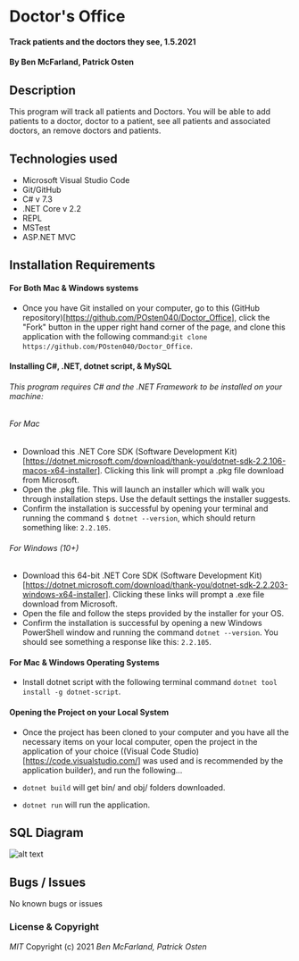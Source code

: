 # Doctor's Office

#### Track patients and the doctors they see, 1.5.2021

#### By Ben McFarland, Patrick Osten

## Description

This program will track all patients and Doctors. You will be able to add patients to a doctor, doctor to a patient, see all patients and associated doctors, an remove doctors and patients.

## Technologies used

* Microsoft Visual Studio Code
* Git/GitHub
* C# v 7.3
* .NET Core v 2.2
* REPL
* MSTest
* ASP.NET MVC

## Installation Requirements

#### For Both Mac & Windows systems

- Once you have Git installed on your computer, go to this (GitHub repository)[https://github.com/POsten040/Doctor_Office], click the "Fork" button in the upper right hand corner of the page, and clone this application with the following command:`git clone https://github.com/POsten040/Doctor_Office`.


#### Installing C#, .NET, dotnet script, & MySQL

###### This program requires C# and the .NET Framework to be installed on your machine:

###### For Mac
 * Download this .NET Core SDK (Software Development Kit)[https://dotnet.microsoft.com/download/thank-you/dotnet-sdk-2.2.106-macos-x64-installer]. Clicking this link will prompt a .pkg file download from Microsoft.
* Open the .pkg file. This will launch an installer which will walk you through installation steps. Use the default settings the installer suggests.
* Confirm the installation is successful by opening your terminal and running the command `$ dotnet --version`, which should return something like: `2.2.105`. 

###### For Windows (10+)
* Download this 64-bit .NET Core SDK (Software Development Kit)[https://dotnet.microsoft.com/download/thank-you/dotnet-sdk-2.2.203-windows-x64-installer]. Clicking these links will prompt a .exe file download from Microsoft.
* Open the file and follow the steps provided by the installer for your OS.
* Confirm the installation is successful by opening a new Windows PowerShell window and running the command `dotnet --version`. You should see something a response like this: `2.2.105`.

#### For Mac & Windows Operating Systems
* Install dotnet script with the following terminal command `dotnet tool install -g dotnet-script`.

#### Opening the Project on your Local System
* Once the project has been cloned to your computer and you have all the necessary items on your local computer, open the project in the application of your choice ((Visual Code Studio)[https://code.visualstudio.com/] was used and is recommended by the application builder), and run the following...

* `dotnet build` will get bin/ and obj/ folders downloaded.
* `dotnet run` will run the application. 

## SQL Diagram

![alt text](./Doctor_Office/wwwroot/assets/sqlChart.png)

## Bugs / Issues

No known bugs or issues

### License & Copyright

_MIT_ Copyright (c) 2021 *_Ben McFarland, Patrick Osten_*